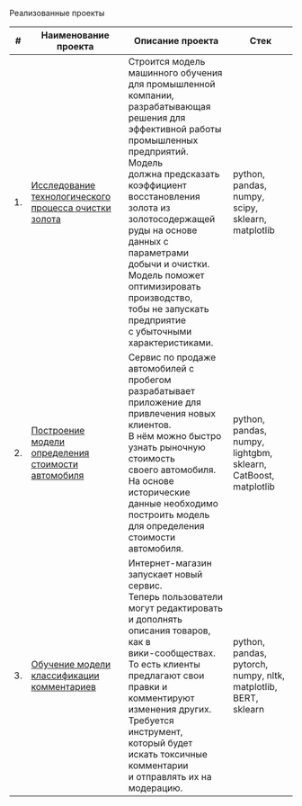 
Реализованные проекты

| #    | Наименование проекта                | Описание проекта                                                    | Стек                                                         |
| ---- | ------------------------------------------------------------ | ------------------------------------------------------------ | ------------------------------------------------------------ |
| 1.   | [Исследование технологического процесса очистки золота](https://github.com/maria-khamilievna/Portfolio/tree/main/gold) | Строится модель машинного обучения <br/>для промышленной компании, разрабатывающая <br/>решения для эффективной работы <br/>промышленных предприятий. Модель<br/> должна предсказать коэффициент восстановления <br/>золота из золотосодержащей руды на основе<br/>данных с параметрами добычи и очистки.<br/> Модель поможет оптимизировать производство, <br/>тобы не запускать предприятие <br/>с убыточными характеристиками. | python, pandas, numpy, scipy, sklearn, matplotlib       |
| 2.   | [Построение модели определения стоимости автомобиля](https://github.com/maria-khamilievna/Portfolio/tree/449e084514bf39c4264d8098bd538e11852e61d0/autos) | Сервис по продаже автомобилей с пробегом  <br/>разрабатывает приложение для привлечения новых клиентов. <br/>В нём можно быстро узнать рыночную стоимость<br/> своего автомобиля. На основе исторические <br/>данные необходимо построить модель <br/>для определения стоимости автомобиля. | python, pandas, numpy, lightgbm, sklearn, CatBoost, matplotlib |
| 3.   | [Обучение модели классификации комментариев](https://github.com/maria-khamilievna/Portfolio/tree/main/toxic_comments) | Интернет-магазин запускает новый сервис. <br/>Теперь пользователи могут редактировать<br/> и дополнять описания товаров, как в <br/>вики-сообществах. То есть клиенты <br/>предлагают свои правки и комментируют <br/>изменения других. Требуется инструмент, <br/>который будет искать токсичные комментарии<br/>и отправлять их на модерацию.            | python, pandas, pytorch, numpy, nltk, matplotlib, BERT, sklearn|
